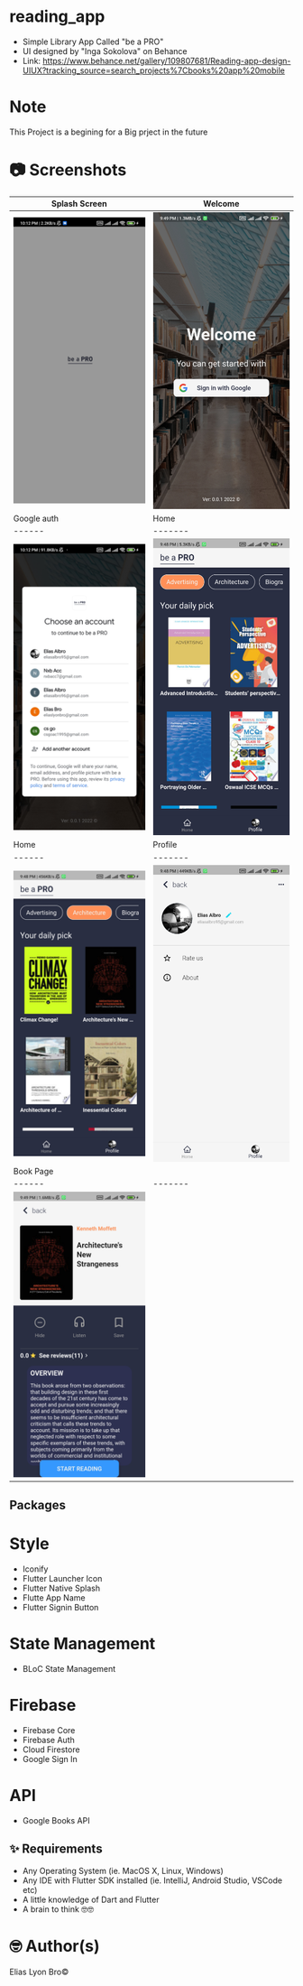# reading_app
* Simple Library App Called "be a PRO"
* UI designed by "Inga Sokolova" on Behance 
* Link: https://www.behance.net/gallery/109807681/Reading-app-design-UIUX?tracking_source=search_projects%7Cbooks%20app%20mobile

# Note
This Project is a begining for a Big prject in the future

# 📷 Screenshots
| Splash Screen | Welcome | 
|------|------|
|<img src="./screenshots/splash_screen.jpg"/>|<img src="./screenshots/login_screen.jpg"/>|
|Google auth|Home|
|------|-------|
|<img src="./screenshots/google_Auth.jpg"/>|<img src="./screenshots/home1.jpg"/>|
|Home|Profile|
|------|-------|
|<img src="./screenshots/home2.jpg"/>|<img src="./screenshots/profile.jpg"/>|
|Book Page|  |
|------|-------|
|<img src="./screenshots/book_screen.jpg"/>||


## Packages
# Style
* Iconify
* Flutter Launcher Icon
* Flutter Native Splash
* Flutte App Name 
* Flutter Signin Button
# State Management 
* BLoC State Management
# Firebase
* Firebase Core
* Firebase Auth
* Cloud Firestore
* Google Sign In
# API
* Google Books API


## ✨ Requirements
* Any Operating System (ie. MacOS X, Linux, Windows)
* Any IDE with Flutter SDK installed (ie. IntelliJ, Android Studio, VSCode etc)
* A little knowledge of Dart and Flutter
* A brain to think 🤓🤓

# 🤓 Author(s)
Elias Lyon Bro©


